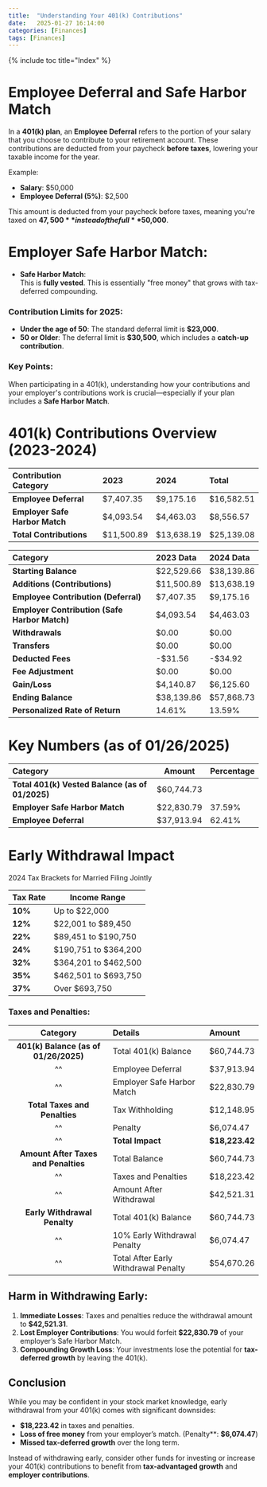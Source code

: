 ```yaml
---
title:  "Understanding Your 401(k) Contributions"
date:   2025-01-27 16:14:00
categories: [Finances] 
tags: [Finances]
---
```

{% include toc title="Index" %}

# Employee Deferral and Safe Harbor Match
In a **401(k) plan**, an **Employee Deferral** refers to the portion of your salary that you choose to contribute to your 
retirement account. These contributions are deducted from your paycheck **before taxes**, lowering your taxable income for the year.

Example:
- **Salary**: $50,000
- **Employee Deferral (5%)**: $2,500  

This amount is deducted from your paycheck before taxes, meaning you're taxed on **$47,500** instead of the full **$50,000**.

# **Employer Safe Harbor Match**:
- **Safe Harbor Match**:  
This is **fully vested**. This is essentially "free money" that grows with tax-deferred compounding.

### Contribution Limits for 2025:
- **Under the age of 50**: The standard deferral limit is **$23,000**.
- **50 or Older**: The deferral limit is **$30,500**, which includes a **catch-up contribution**.

### Key Points:
When participating in a 401(k), understanding how your contributions and your employer's contributions work is 
crucial—especially if your plan includes a **Safe Harbor Match**. 

# **401(k) Contributions Overview (2023-2024)**

| **Contribution Category**       | **2023**   | **2024**   | **Total**  |
|:--------------------------------|:-----------|:-----------|:-----------|
| **Employee Deferral**           | $7,407.35  | $9,175.16  | $16,582.51 |
| **Employer Safe Harbor Match**  | $4,093.54  | $4,463.03  | $8,556.57  |
| **Total Contributions**         | $11,500.89 | $13,638.19 | $25,139.08 |


| **Category**                                  | **2023 Data** | **2024 Data** |
|:----------------------------------------------|:--------------|:--------------|
| **Starting Balance**                          | $22,529.66    | $38,139.86    |
| **Additions (Contributions)**                 | $11,500.89    | $13,638.19    |
| **Employee Contribution (Deferral)**          | $7,407.35     | $9,175.16     |
| **Employer Contribution (Safe Harbor Match)** | $4,093.54     | $4,463.03     |
| **Withdrawals**                               | $0.00         | $0.00         |
| **Transfers**                                 | $0.00         | $0.00         |
| **Deducted Fees**                             | -$31.56       | -$34.92       |
| **Fee Adjustment**                            | $0.00         | $0.00         |
| **Gain/Loss**                                 | $4,140.87     | $6,125.60     |
| **Ending Balance**                            | $38,139.86    | $57,868.73    |
| **Personalized Rate of Return**               | 14.61%        | 13.59%        |

# **Key Numbers (as of 01/26/2025)**

| **Category**                                         | **Amount** | **Percentage** |
|:-----------------------------------------------------|------------|----------------|
| **Total 401(k) Vested Balance (as of 01/2025)**      | $60,744.73 |                |
| **Employer Safe Harbor Match**                       | $22,830.79 | 37.59%         |
| **Employee Deferral**                                | $37,913.94 | 62.41%         |


# Early Withdrawal Impact
2024 Tax Brackets for Married Filing Jointly

| **Tax Rate** | **Income Range**       |
|--------------|------------------------|
| **10%**      | Up to \$22,000         |
| **12%**      | \$22,001 to \$89,450   |
| **22%**      | \$89,451 to \$190,750  |
| **24%**      | \$190,751 to \$364,200 |
| **32%**      | \$364,201 to \$462,500 |
| **35%**      | \$462,501 to \$693,750 |
| **37%**      | Over \$693,750         |


### Taxes and Penalties:

|             **Category**              | **Details**                          | **Amount**         |
|:-------------------------------------:|:-------------------------------------|:-------------------|
| **401(k) Balance (as of 01/26/2025)** | Total 401(k) Balance                 | $60,744.73         |
|                  ^^                   | Employee Deferral                    | $37,913.94         |
|                  ^^                   | Employer Safe Harbor Match           | $22,830.79         |
|     **Total Taxes and Penalties**     | Tax Withholding                      | $12,148.95         |
|                  ^^                   | Penalty                              | $6,074.47          |
|                  ^^                   | **Total Impact**                     | **$18,223.42**     |
| **Amount After Taxes and Penalties**  | Total Balance                        | $60,744.73         |
|                  ^^                   | Taxes and Penalties                  | $18,223.42         |
|                  ^^                   | Amount After Withdrawal              | $42,521.31         |
|     **Early Withdrawal Penalty**      | Total 401(k) Balance                 | $60,744.73         |
|                  ^^                   | 10% Early Withdrawal Penalty         | $6,074.47          |
|                  ^^                   | Total After Early Withdrawal Penalty | $54,670.26         |


## **Harm in Withdrawing Early**:

1. **Immediate Losses**: Taxes and penalties reduce the withdrawal amount to **$42,521.31**.
2. **Lost Employer Contributions**: You would forfeit **$22,830.79** of your employer’s Safe Harbor Match.
3. **Compounding Growth Loss**: Your investments lose the potential for **tax-deferred growth** by leaving the 401(k).


## Conclusion

While you may be confident in your stock market knowledge, early withdrawal from your 401(k) comes with significant downsides:
- **$18,223.42** in taxes and penalties.
- **Loss of free money** from your employer’s match. (Penalty**: **$6,074.47**)
- **Missed tax-deferred growth** over the long term.

Instead of withdrawing early, consider other funds for investing or increase your 401(k) contributions to benefit from 
**tax-advantaged growth** and **employer contributions**.